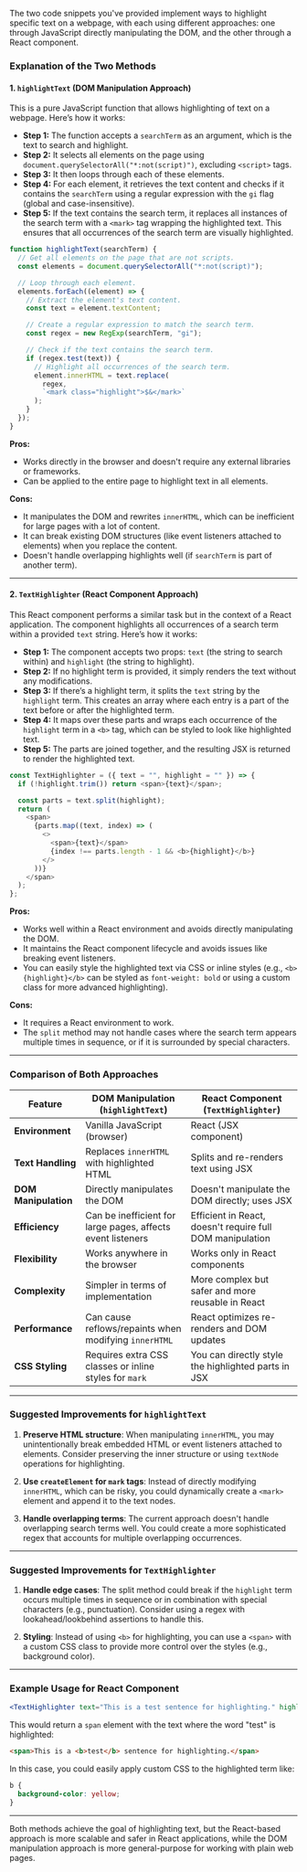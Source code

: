 The two code snippets you've provided implement ways to highlight specific text on a webpage, with each using different approaches: one through JavaScript directly manipulating the DOM, and the other through a React component.

### **Explanation of the Two Methods**

#### 1. **`highlightText` (DOM Manipulation Approach)**

This is a pure JavaScript function that allows highlighting of text on a webpage. Here’s how it works:

- **Step 1:** The function accepts a `searchTerm` as an argument, which is the text to search and highlight.
- **Step 2:** It selects all elements on the page using `document.querySelectorAll("*:not(script)")`, excluding `<script>` tags.
- **Step 3:** It then loops through each of these elements.
- **Step 4:** For each element, it retrieves the text content and checks if it contains the `searchTerm` using a regular expression with the `gi` flag (global and case-insensitive).
- **Step 5:** If the text contains the search term, it replaces all instances of the search term with a `<mark>` tag wrapping the highlighted text. This ensures that all occurrences of the search term are visually highlighted.
  
```javascript
function highlightText(searchTerm) {
  // Get all elements on the page that are not scripts.
  const elements = document.querySelectorAll("*:not(script)");

  // Loop through each element.
  elements.forEach((element) => {
    // Extract the element's text content.
    const text = element.textContent;

    // Create a regular expression to match the search term.
    const regex = new RegExp(searchTerm, "gi");

    // Check if the text contains the search term.
    if (regex.test(text)) {
      // Highlight all occurrences of the search term.
      element.innerHTML = text.replace(
        regex,
        `<mark class="highlight">$&</mark>`
      );
    }
  });
}
```

**Pros:**
- Works directly in the browser and doesn't require any external libraries or frameworks.
- Can be applied to the entire page to highlight text in all elements.

**Cons:**
- It manipulates the DOM and rewrites `innerHTML`, which can be inefficient for large pages with a lot of content.
- It can break existing DOM structures (like event listeners attached to elements) when you replace the content.
- Doesn't handle overlapping highlights well (if `searchTerm` is part of another term).

---

#### 2. **`TextHighlighter` (React Component Approach)**

This React component performs a similar task but in the context of a React application. The component highlights all occurrences of a search term within a provided `text` string. Here’s how it works:

- **Step 1:** The component accepts two props: `text` (the string to search within) and `highlight` (the string to highlight).
- **Step 2:** If no highlight term is provided, it simply renders the text without any modifications.
- **Step 3:** If there’s a highlight term, it splits the `text` string by the `highlight` term. This creates an array where each entry is a part of the text before or after the highlighted term.
- **Step 4:** It maps over these parts and wraps each occurrence of the `highlight` term in a `<b>` tag, which can be styled to look like highlighted text.
- **Step 5:** The parts are joined together, and the resulting JSX is returned to render the highlighted text.

```javascript
const TextHighlighter = ({ text = "", highlight = "" }) => {
  if (!highlight.trim()) return <span>{text}</span>;

  const parts = text.split(highlight);
  return (
    <span>
      {parts.map((text, index) => (
        <>
          <span>{text}</span>
          {index !== parts.length - 1 && <b>{highlight}</b>}
        </>
      ))}
    </span>
  );
};
```

**Pros:**
- Works well within a React environment and avoids directly manipulating the DOM.
- It maintains the React component lifecycle and avoids issues like breaking event listeners.
- You can easily style the highlighted text via CSS or inline styles (e.g., `<b>{highlight}</b>` can be styled as `font-weight: bold` or using a custom class for more advanced highlighting).
  
**Cons:**
- It requires a React environment to work.
- The `split` method may not handle cases where the search term appears multiple times in sequence, or if it is surrounded by special characters.

---

### **Comparison of Both Approaches**

| **Feature**                    | **DOM Manipulation (`highlightText`)** | **React Component (`TextHighlighter`)** |
|---------------------------------|---------------------------------------|-----------------------------------------|
| **Environment**                 | Vanilla JavaScript (browser)          | React (JSX component)                  |
| **Text Handling**               | Replaces `innerHTML` with highlighted HTML | Splits and re-renders text using JSX   |
| **DOM Manipulation**            | Directly manipulates the DOM          | Doesn't manipulate the DOM directly; uses JSX |
| **Efficiency**                  | Can be inefficient for large pages, affects event listeners | Efficient in React, doesn't require full DOM manipulation |
| **Flexibility**                 | Works anywhere in the browser         | Works only in React components         |
| **Complexity**                  | Simpler in terms of implementation    | More complex but safer and more reusable in React |
| **Performance**                 | Can cause reflows/repaints when modifying `innerHTML` | React optimizes re-renders and DOM updates |
| **CSS Styling**                 | Requires extra CSS classes or inline styles for `mark` | You can directly style the highlighted parts in JSX |

---

### **Suggested Improvements for `highlightText`**

1. **Preserve HTML structure**: When manipulating `innerHTML`, you may unintentionally break embedded HTML or event listeners attached to elements. Consider preserving the inner structure or using `textNode` operations for highlighting.
  
2. **Use `createElement` for `mark` tags**: Instead of directly modifying `innerHTML`, which can be risky, you could dynamically create a `<mark>` element and append it to the text nodes.

3. **Handle overlapping terms**: The current approach doesn't handle overlapping search terms well. You could create a more sophisticated regex that accounts for multiple overlapping occurrences.

---

### **Suggested Improvements for `TextHighlighter`**

1. **Handle edge cases**: The split method could break if the `highlight` term occurs multiple times in sequence or in combination with special characters (e.g., punctuation). Consider using a regex with lookahead/lookbehind assertions to handle this.
   
2. **Styling**: Instead of using `<b>` for highlighting, you can use a `<span>` with a custom CSS class to provide more control over the styles (e.g., background color).

---

### **Example Usage for React Component**

```jsx
<TextHighlighter text="This is a test sentence for highlighting." highlight="test" />
```

This would return a `span` element with the text where the word "test" is highlighted:

```html
<span>This is a <b>test</b> sentence for highlighting.</span>
```

In this case, you could easily apply custom CSS to the highlighted term like:

```css
b {
  background-color: yellow;
}
```

---

Both methods achieve the goal of highlighting text, but the React-based approach is more scalable and safer in React applications, while the DOM manipulation approach is more general-purpose for working with plain web pages.